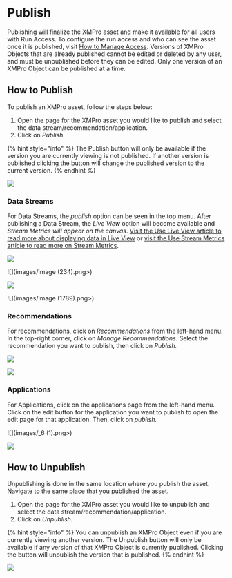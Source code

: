 # Publish

Publishing will finalize the XMPro asset and make it available for all users with Run Access. To configure the run access and who can see the asset once it is published, visit [How to Manage Access](../manage-access.md). Versions of XMPro Objects that are already published cannot be edited or deleted by any user, and must be unpublished before they can be edited. Only one version of an XMPro Object can be published at a time.

## How to Publish

To publish an XMPro asset, follow the steps below:

1. Open the page for the XMPro asset you would like to publish and select the data stream/recommendation/application.
2. Click on _Publish._

{% hint style="info" %}
The Publish button will only be available if the version you are currently viewing is not published. If another version is published clicking the button will change the published version to the current version.
{% endhint %}

![](images/_1.png)

### Data Streams

For Data Streams, the _publish_ option can be seen in the top menu. After publishing a Data Stream, the _Live View_ option will become available and _Stream Metrics will appear on the canvas_. [Visit the Use Live View article to read more about displaying data in Live View](../data-streams/use-live-view.md) or [visit the Use Stream Metrics article to read more on Stream Metrics](../data-streams/use-stream-metrics.md).

![](images/_1.png)

![](images/image (234).png>)

![](images/_2.png)

![](images/image (1789).png>)

### Recommendations

For recommendations, click on _Recommendations_ from the left-hand menu. In the top-right corner, click on _Manage Recommendations_. Select the recommendation you want to publish, then click on _Publish._

![](images/_4.png)

![](images/_5.png)

### Applications

For Applications, click on the applications page from the left-hand menu. Click on the edit button for the application you want to publish to open the edit page for that application. Then, click on _publish._

![](images/_6 (1).png>)

![](images/_7.png)

## How to Unpublish

Unpublishing is done in the same location where you publish the asset. Navigate to the same place that you published the asset.

1. Open the page for the XMPro asset you would like to unpublish and select the data stream/recommendation/application.
2. Click on _Unpublish._

{% hint style="info" %}
You can unpublish an XMPro Object even if you are currently viewing another version. The Unpublish button will only be available if any version of that XMPro Object is currently published. Clicking the button will unpublish the version that is published.
{% endhint %}

![](images/_6.png)


